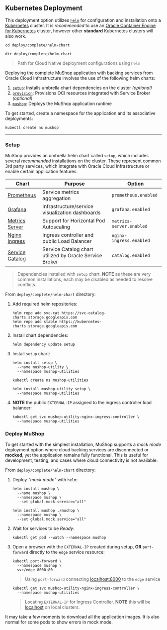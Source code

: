 ## Kubernetes Deployment

This deployment option utilizes [`helm`](https://github.com/helm/helm) for
configuration and installation onto a [Kubernetes](https://kubernetes.io/)
cluster. It is _recommended_ to use an
[Oracle Container Engine for Kubernetes](https://docs.cloud.oracle.com/iaas/Content/ContEng/Concepts/contengoverview.htm)
cluster, however other **standard** Kubernetes clusters will also work.

```shell--linux-macos
cd deploy/complete/helm-chart
```

```shell--win
dir deploy/complete/helm-chart
```

> Path for Cloud Native deployment configurations using `helm`

Deploying the complete MuShop application with backing services from Oracle Cloud
Infrastructure involves the use of the following helm charts:

1. [`setup`](#setup): Installs umbrella chart dependencies on the cluster _(optional)_
1. [`provision`](#provision): Provisions OCI resources integrated with Service Broker _(optional)_
1. [`mushop`](#deploy-mushop): Deploys the MuShop application runtime

To get started, create a namespace for the application and its associative deployments:

```shell
kubectl create ns mushop
```

---

### Setup

MuShop provides an umbrella helm chart called `setup`, which includes several
_recommended_ installations on the cluster. These represent common 3rd party
services, which integrate with Oracle Cloud Infrastructure or enable certain
application features.

| Chart | Purpose | Option |
|---|---|---|
| [Prometheus](https://github.com/helm/charts/blob/master/stable/prometheus/README.md) | Service metrics aggregation | `prometheus.enabled` |
| [Grafana](https://github.com/helm/charts/blob/master/stable/grafana/README.md) | Infrastructure/service visualization dashboards | `grafana.enabled` |
| [Metrics Server](https://github.com/helm/charts/blob/master/stable/metrics-server/README.md) | Support for Horizontal Pod Autoscaling | `metrics-server.enabled` |
| [Nginx Ingress](https://github.com/helm/charts/blob/master/stable/nginx-ingress/README.md) | Ingress controller and public Load Balancer | `nginx-ingress.enabled` |
| [Service Catalog](https://github.com/kubernetes-sigs/service-catalog/blob/master/charts/catalog/README.md) | Service Catalog chart utilized by Oracle Service Broker | `catalog.enabled` |

> Dependencies installed with `setup` chart. **NOTE** as these are very common installations, each may be disabled as needed to resolve conflicts.

From `deploy/complete/helm-chart` directory:

1. Add required helm repositories:

    ```shell
    helm repo add svc-cat https://svc-catalog-charts.storage.googleapis.com
    helm repo add stable https://kubernetes-charts.storage.googleapis.com
    ```

1. Install chart dependencies:

    ```shell
    helm dependency update setup
    ```

1. Install `setup` chart:

    ```shell--helm2
    helm install setup \
      --name mushop-utility \
      --namespace mushop-utilities
    ```

    ```shell--helm3
    kubectl create ns mushop-utilities
    ```

    ```shell--helm3
    helm install mushop-utility setup \
      --namespace mushop-utilities
    ```

1. **NOTE** the public `EXTERNAL-IP` assigned to the ingress controller load balancer:

    ```shell
    kubectl get svc mushop-utility-nginx-ingress-controller \
      --namespace mushop-utilities
    ```

### Deploy MuShop

To get started with the simplest installation, MuShop supports a _mock mode_
deployment option where cloud backing services are disconnected or **mocked**,
yet the application remains fully functional. This is useful for development,
testing, and cases where cloud connectivity is not available.

From `deploy/complete/helm-chart` directory:

1. Deploy _"mock mode"_ with `helm`:

    ```shell--helm2
    helm install mushop \
      --name mushop \
      --namespace mushop \
      --set global.mock.service="all"
    ```

    ```shell--helm3
    helm install mushop ./mushop \
      --namespace mushop \
      --set global.mock.service="all"
    ```

1. Wait for services to be _Ready_:

    ```shell
    kubectl get pod --watch --namespace mushop
    ```

1. Open a browser with the `EXTERNAL-IP` created during setup, **OR** `port-forward`
directly to the `edge` service resource:

    ```shell
    kubectl port-forward \
      --namespace mushop \
      svc/edge 8000:80
    ```

    > Using `port-forward` connecting [localhost:8000](http://localhost:8000) to the `edge` service

    ```shell
    kubectl get svc mushop-utility-nginx-ingress-controller \
      --namespace mushop-utilities
    ```

    > Locating `EXTERNAL-IP` for Ingress Controller. **NOTE** this will be
    [localhost](https://localhost) on local clusters.

<aside class="warning">
  It may take a few moments to download all the application images.
  It is also normal for some pods to show errors in mock mode.
</aside>
